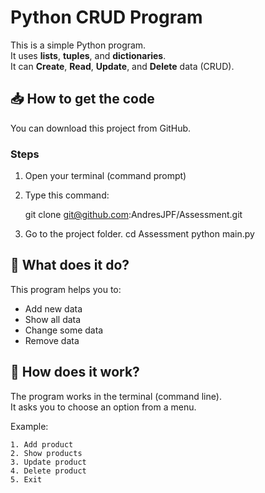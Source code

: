 # Python CRUD Program

This is a simple Python program.  
It uses **lists**, **tuples**, and **dictionaries**.  
It can **Create**, **Read**, **Update**, and **Delete** data (CRUD).

## 📥 How to get the code

You can download this project from GitHub.

### Steps

1. Open your terminal (command prompt)  

2. Type this command:

   git clone git@github.com:AndresJPF/Assessment.git
   
3. Go to the project folder.
    cd Assessment
    python main.py


## 📌 What does it do?

This program helps you to:

- Add new data
- Show all data
- Change some data
- Remove data


## 🔧 How does it work?

The program works in the terminal (command line).  
It asks you to choose an option from a menu.

Example:

```text
1. Add product  
2. Show products  
3. Update product  
4. Delete product  
5. Exit  
